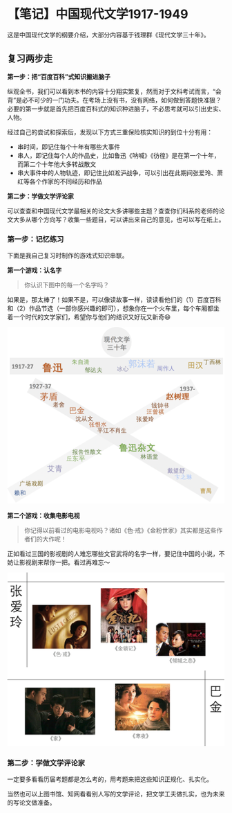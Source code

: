 # 【笔记】中国现代文学1917-1949

这是中国现代文学的纲要介绍，大部分内容基于钱理群《现代文学三十年》。

## 复习两步走

**第一步：把“百度百科”式知识搬进脑子**

纵观全书，我们可以看到本书的内容十分翔实繁复，然而对于文科考试而言，“会背”是必不可少的一门功夫。在考场上没有书，没有网络，如何做到答题快准狠？必要的第一步就是首先把百度百科式的知识种进脑子，不必思考就可以引出史实、人物。

经过自己的尝试和探索后，发现以下方式三重保险核实知识的到位十分有用：

- 串时间，即记住每个十年有哪些大事件
- 串人，即记住每个人的作品史，比如鲁迅《呐喊》《彷徨》是在第一个十年，而第二个十年他大多转战散文
- 串大事件中的人物轨迹，即记住比如淞沪战争，可以引出在此期间张爱玲、萧红等各个作家的不同经历和作品

**第二步：学做文学评论家**

可以查查和中国现代文学最相关的论文大多讲哪些主题？查查你们科系的老师的论文大多从哪个方向写？收集一些题目，可以讲出来自己的意见，也可以写在纸上。

### 第一步：记忆练习

下面是我自己复习时制作的游戏式知识串联。

**第一个游戏：认名字**

> 你认识下图中的每一个名字吗？

如果是，那太棒了！如果不是，可以像读故事一样，读读看他们的（1）百度百科和（2）作品节选（一部你感兴趣的即可），想象你在一个火车里，每个车厢都坐着一个时代的文学家们，希望你与他们的结识又好玩又新奇😄

![memorize_timeline](assets/img/memorize_timeline.png)

**第二个游戏：收集电影电视**

> 你记得以前看过的电影电视吗？诸如《色·戒》《金粉世家》其实都是这些作者们的大作呢！

正如看过三国的影视剧的人难忘哪些文官武将的名字一样，要记住中国的小说，不妨让影视剧来帮你一把。看过再难忘～

![memorize_films](assets/img/memorize_films.png)

### 第二步：学做文学评论家

一定要多看看历届考题都是怎么考的，用考题来把这些知识正规化、扎实化。

当然也可以上图书馆、知网看看别人写的文学评论，把文学工夫做扎实，也为未来的写论文做准备。

